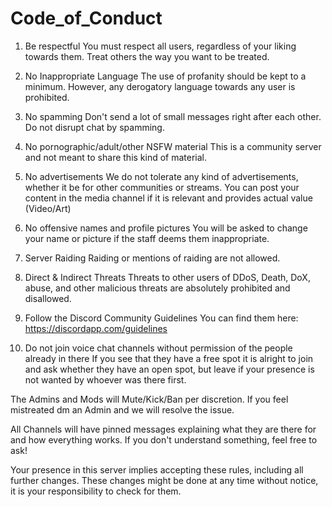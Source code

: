 # Code_of_Conduct

1. Be respectful
You must respect all users, regardless of your liking towards them. Treat others the way you want to be treated.

2. No Inappropriate Language
The use of profanity should be kept to a minimum. However, any derogatory language towards any user is prohibited.

3. No spamming
Don't send a lot of small messages right after each other. Do not disrupt chat by spamming.

4. No pornographic/adult/other NSFW material
This is a community server and not meant to share this kind of material.

5. No advertisements
We do not tolerate any kind of advertisements, whether it be for other communities or streams. You can post your content in the media channel if it is relevant and provides actual value (Video/Art)

6. No offensive names and profile pictures
You will be asked to change your name or picture if the staff deems them inappropriate.

7. Server Raiding
Raiding or mentions of raiding are not allowed.

8. Direct & Indirect Threats
Threats to other users of DDoS, Death, DoX, abuse, and other malicious threats are absolutely prohibited and disallowed.

9. Follow the Discord Community Guidelines
You can find them here: https://discordapp.com/guidelines

10. Do not join voice chat channels without permission of the people already in there
If you see that they have a free spot it is alright to join and ask whether they have an open spot, but leave if your presence is not wanted by whoever was there first.

The Admins and Mods will Mute/Kick/Ban per discretion. If you feel mistreated dm an Admin and we will resolve the issue.

All Channels will have pinned messages explaining what they are there for and how everything works. If you don't understand something, feel free to ask!

Your presence in this server implies accepting these rules, including all further changes. These changes might be done at any time without notice, it is your responsibility to check for them.
